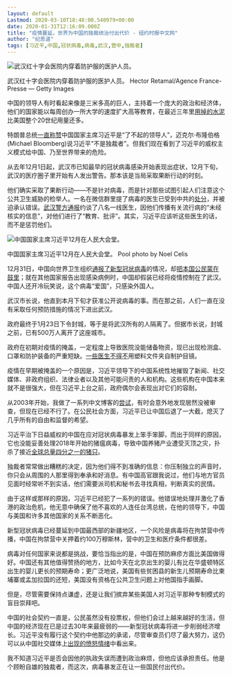 ```yaml
---
layout: default
Lastmod: 2020-03-10T18:48:00.540979+00:00
date: 2020-01-31T12:16:09.000Z
title: "疫情蔓延，世界为中国的独裁统治付出代价 - 纽约时报中文网"
author: "纪思道"
tags: [习近平,中国,冠状病毒,病毒,武汉,营中,独裁者]
---
```


![武汉红十字会医院内穿着防护服的医护人员。](https://images.weserv.nl/?url=https%3A//static01.nyt.com/images/2020/01/29/opinion/29kristofNew/merlin_167707287_451f14a2-c84f-4911-9d89-e54ad2d342c1-master1050.jpg)

武汉红十字会医院内穿着防护服的医护人员。 Hector Retamal/Agence France-Presse — Getty Images

中国的领导人有时看起来像是三米多高的巨人，主持着一个庞大的政治和经济体，他们的国家能以每周创办一所大学的速度扩大高等教育，在最近三年里[用掉的水泥](https://www.washingtonpost.com/news/wonk/wp/2015/03/24/how-china-used-more-cement-in-3-years-than-the-u-s-did-in-the-entire-20th-century/)比美国整个20世纪用量还多。

特朗普总统[一直称赞](https://www.newsweek.com/trump-calls-chinese-president-xi-great-leader-brilliant-man-criticizes-media-g7-presser-1456138)中国国家主席习近平是“了不起的领导人”，迈克尔·布隆伯格(Michael Bloomberg)说习近平“不是独裁者”。但我们现在看到了习近平的威权主义模式给中国、乃至世界带来的危险。

从去年12月1日起，武汉市已知最早的冠状病毒感染开始表现出症状，12月下旬，武汉的医疗圈子里开始有人发出警告。那本该是当局采取果断行动的时刻。

他们确实采取了果断行动——不是针对病毒，而是针对那些试图引起人们注意这个公共卫生威胁的检举人。一名在微信群里提了病毒的医生已受到中共的[处分](https://web.archive.org/web/20200127104707/https://mp.weixin.qq.com/s/YRIjgJ60NdIYVqUMiLgoRg)，并被迫承认错误。[武汉警方通报](http://news.cctv.com/2020/01/29/ARTIxoiCDn9dFbpuy0Brw018200129.shtml?spm=C94212.PZd4MuV7QTb5.Euuu2IJOvZIL.16)约谈了八名一线医生，因他们传播有关流行病的“未经核实的信息”，对他们进行了“教育、批评”。其实，习近平应该听这些医生的话，而不是惩罚他们。

![中国国家主席习近平12月在人民大会堂。](https://images.weserv.nl/?url=https%3A//static01.nyt.com/images/2020/01/29/opinion/29kristof2/29kristof2-master1050.jpg)

中国国家主席习近平12月在人民大会堂。 Pool photo by Noel Celis

12月31日，中国向世界卫生组织[通报了新型冠状病毒](https://www.who.int/csr/don/05-january-2020-pneumonia-of-unkown-cause-china/zh/)的情况，却[把本国公民蒙在鼓里](https://www.nytimes.com/2020/01/27/world/asia/china-coronavirus-social-media.html)；就在其他国家报告出现感染病例时，中国却假装已经将疫情控制在了武汉。中国人还开冷玩笑说，这个病毒“爱国”，只感染外国人。

武汉市长说，他直到本月下旬才获准公开说病毒的事。而在那之前，人们一直在没有采取任何预防措施的情况下进出武汉。

政府最终于1月23日下令封城，等于是将武汉所有的人隔离了。但据市长说，封城之前，已有500万人离开了这座城市。

政府在初期对疫情的掩盖，一定程度上导致医院没能储备物资，现已出现检测盒、口罩和防护装备的严重短缺。[一些医生不得不](https://www.nytimes.com/2020/01/27/world/asia/27china-coronavirus-health.html)用塑料文件夹自制护目镜。

疫情在早期被掩盖的一个原因是，习近平领导下的中国系统性地摧毁了新闻、社交媒体、非政府组织、法律业者以及其他可能问责的人和机构。这些机构在中国本来就不是很强大，但在习近平上台之前，政府偶尔会表现出对它们的容耐。

从2003年开始，我做了一系列中文博客的[尝试](https://www.nytimes.com/2011/01/23/opinion/23kristof.html)，有时会意外地发现居然没被审查，但现在已经不行了。在公民社会方面，习近平已让中国后退了一大截，熄灭了几乎所有的自由和监督的希望。

习近平治下日益威权的中国在应对冠状病毒暴发上笨手笨脚，而出于同样的原因，它也没能妥善处理2018年开始的猪瘟病毒，导致中国养猪产业遭受灭顶之灾，扑杀了接近[全球总量四分之一的猪只](https://cn.nytimes.com/opinion/20200103/china-swine-fever/)。

独裁者常常做出糟糕的决定，因为他们得不到准确的信息：你压制独立的声音时，你只会从周围的人那里得到奉承和好消息。有中国高官跟我说过，他们与地方官员见面时经常听不到实话，他们需要派司机和秘书去寻找真相，判断真实的民情。

由于这样或那样的原因，习近平已经犯了一系列的错误。他错误地处理并激化了香港的政治危机，他无意中确保了他不喜欢的人连任台湾总统，在他的领导下，中国与美国和许多其他国家的关系不断恶化。

新型冠状病毒已经蔓延到中国最西部的新疆地区，一个风险是病毒将在拘禁营中传播，中国在拘禁营中关押着约100万穆斯林，营中的卫生和医疗条件都很差。

病毒对任何国家来说都是挑战，要恰当指出的是，中国在预防麻疹方面比美国做得好。中国还有其他值得赞扬的地方，比如今天在北京出生的婴儿有比在华盛顿特区出生的婴儿更长的预期寿命；更广泛地说，美国有些贫困县的新生儿预期寿命比柬埔寨或孟加拉国的还短，美国没有资格在公共卫生问题上对他国指手画脚。

但是，尽管需要保持点谦虚，还是让我们摈弃某些美国人对习近平那种专制模式的盲目崇拜吧。

中国的社会契约一直是，公民虽然没有投票权，但他们会过上越来越好的生活，但中国的经济现在已是过去30年来最疲弱的——新型冠状病毒将进一步削弱经济增长。习近平没有履行这个契约中他那边的承诺，尽管审查员们尽了最大努力，这仍可以从中国社交媒体上[出现的愤怒情绪](https://www.nytimes.com/2020/01/27/world/asia/china-coronavirus-social-media.html)中看出来。

我不知道习近平是否会因他的执政失误而遭到政治麻烦，但他应该承担责任。他是个顾盼自雄的独裁者，而这次，病毒暴发正在让一些国民付出代价。


